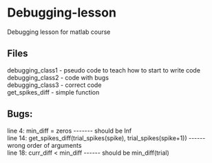 # Debugging-lesson
Debugging lesson for matlab course<br>

## Files
debugging_class1 - pseudo code to teach how to start to write code<br>
debugging_class2 - code with bugs<br>
debugging_class3 - correct code<br>
get_spikes_diff - simple function<br>

## Bugs:
line 4: min_diff = zeros ------- should be Inf<br>
line 14: get_spikes_diff(trial_spikes(spike), trial_spikes(spike+1)) ------ wrong order of arguments<br>
line 18: curr_diff < min_diff ------ should be min_diff(trial)<br>

